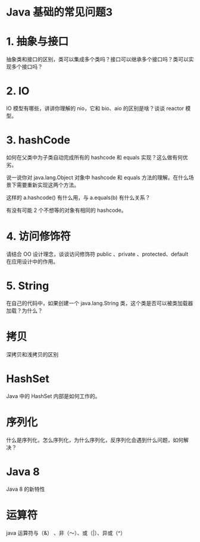 # Java 基础的常见问题3

# 1. 抽象与接口

抽象类和接口的区别，类可以集成多个类吗？接口可以继承多个接口吗？类可以实现多个接口吗？



# 2. IO 

IO 模型有哪些，讲讲你理解的 nio，它和 bio、aio 的区别是啥？谈谈 reactor 模型。

# 3. hashCode

如何在父类中为子类自动完成所有的 hashcode 和 equals 实现？这么做有何优劣。



说一说你对 java.lang.Object 对象中 hashcode 和 equals 方法的理解。在什么场景下需要重新实现这两个方法。



这样的 a.hashcode() 有什么用，与 a.equals(b) 有什么关系？



有没有可能 2 个不想等的对象有相同的 hashcode。

# 4. 访问修饰符

请结合 OO 设计理念，谈谈访问修饰符 public 、private 、protected、default 在应用设计中的作用。



# 5. String

在自己的代码中，如果创建一个 java.lang.String 类，这个类是否可以被类加载器加载？为什么？



# 拷贝

深拷贝和浅拷贝的区别



# HashSet

 Java 中的 HashSet 内部是如何工作的。



# 序列化

什么是序列化，怎么序列化，为什么序列化，反序列化会遇到什么问题，如何解决？

# Java 8

Java 8 的新特性

# 运算符

 java 运算符与（&） 、非（～）、或（|）、异或（^）



